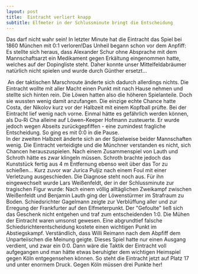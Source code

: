 ```yaml
---
layout: post
title:  Eintracht verliert knapp
subtitle: Elfmeter in der Schlussminute bringt die Entscheidung
---
```


Das darf nicht wahr sein! In letzter Minute hat die Eintracht das Spiel bei 1860 München mit 0:1 verloren!Das Unheil begann schon vor dem Anpfiff: Es stellte sich heraus, dass Alexander Schur ohne Absprache mit dem Mannschaftsarzt ein Medikament gegen Erkältung eingenommen hatte, welches auf der Dopingliste steht. Daher konnte unser Mittelfeldabräumer natürlich nicht spielen und wurde durch Günther ersetzt... 

 An der taktischen Marschroute änderte sich dadurch allerdings nichts. Die Eintracht wollte mit aller Macht einen Punkt mit nach Hause nehmen und stellte sich hinten rein. Die Löwen hatten also die höheren Spielanteile. Doch sie wussten wenig damit anzufangen. Die einzige echte Chance hatte Costa, der Nikolov kurz vor der Halbzeit mit einem Kopfball prüfte. Bei der Eintracht lief wenig nach vorne. Einmal hätte es gefährlich werden können, als Du-Ri Cha alleine auf Löwen-Keeper Hofmann zusteuerte. Er wurde jedoch wegen Abseits zurückgepfiffen - eine zumindest fragliche Entscheidung. So ging es mit 0:0 in die Pause.  
In der zweiten Halbzeit änderte sich an der Spielweise beider Mannschaften wenig. Die Eintracht verteidigte und die Münchner verstanden es nicht, sich Chancen herauszuspielen. Nach einem Zusammenspiel von Lauth und Schroth hätte es zwar klingeln müssen. Schroth brachte jedoch das Kunststück fertig aus 4 m Entfernung ebenso weit über das Tor zu schießen... Kurz zuvor war Jurica Puljiz nach einem Foul mit einer Verletzung ausgeschieden. Die Diagnose steht noch aus. Für ihn eingewechselt wurde Lars Weißenfeldt, der in der Schlussminute zur tragischen Figur wurde: Nach einem völlig alltäglichen Zweikampf zwischen Weißenfeldt und Benjamin Lauth ging der Löwenstürmer im Strafraum zu Boden. Schiedsrichter Gagelmann zeigte zur Verblüffung aller und zur Erregung der Frankfurter auf den Elfmeterpunkt. Der "Gefoulte" ließ sich das Geschenk nicht entgehen und traf zum entscheidenden 1:0. Die Mühen der Eintracht waren umsonst gewesen. Eine abgrundtief falsche Schiedsrichterentscheidung kostete einen wichtigen Punkt im Abstiegskampf. Verständlich, dass Willi Reimann nach dem Abpfiff dem Unparteiischen die Meinung geigte. Dieses Spiel hatte nur einen Ausgang verdient, und zwar ein 0:0. Dann wäre die Taktik der Eintracht voll aufgegangen und man hätte etwas beruhigter dem wichtigen Heimspiel gegen Köln entgegensehen können. So steht die Eintracht jetzt auf Platz 17 und unter enormem Druck. Gegen Köln müssen drei Punkte her!
